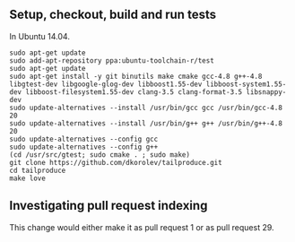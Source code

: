 ## Setup, checkout, build and run tests

In Ubuntu 14.04.

```
sudo apt-get update
sudo add-apt-repository ppa:ubuntu-toolchain-r/test
sudo apt-get update
sudo apt-get install -y git binutils make cmake gcc-4.8 g++-4.8 libgtest-dev libgoogle-glog-dev libboost1.55-dev libboost-system1.55-dev libboost-filesystem1.55-dev clang-3.5 clang-format-3.5 libsnappy-dev
sudo update-alternatives --install /usr/bin/gcc gcc /usr/bin/gcc-4.8 20
sudo update-alternatives --install /usr/bin/g++ g++ /usr/bin/g++-4.8 20
sudo update-alternatives --config gcc
sudo update-alternatives --config g++
(cd /usr/src/gtest; sudo cmake . ; sudo make)
git clone https://github.com/dkorolev/tailproduce.git
cd tailproduce
make love
```

## Investigating pull request indexing

This change would either make it as pull request 1 or as pull request 29.
